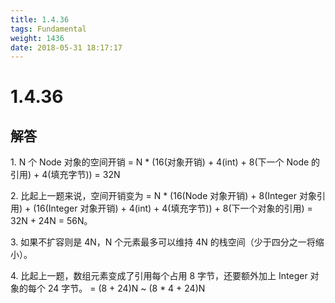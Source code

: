 ```yaml
---
title: 1.4.36
tags: Fundamental
weight: 1436
date: 2018-05-31 18:17:17
---
```


# 1.4.36


## 解答

1\. N 个 Node<int> 对象的空间开销
 = N * (16(对象开销) + 4(int) + 8(下一个 Node 的引用) + 4(填充字节)) = 32N

2\. 比起上一题来说，空间开销变为 
= N * (16(Node 对象开销) + 8(Integer 对象引用) + (16(Integer 对象开销) + 4(int) + 4(填充字节)) + 8(下一个对象的引用) = 32N + 24N = 56N。

3\. 如果不扩容则是 4N，N 个元素最多可以维持 4N 的栈空间（少于四分之一将缩小）。

4\. 比起上一题，数组元素变成了引用每个占用 8 字节，还要额外加上 Integer 对象的每个 24 字节。
= (8 + 24)N ~ (8 * 4 + 24)N
